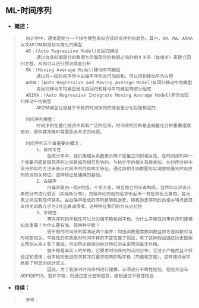 ## ML-时间序列
- **概述：**
>       统计学中，通常是建立一个线性模型来拟合该时间序列的趋势。其中，AR、MA、ARMA以及ARIMA都是较为常见的模型
>       AR：(Auto Regressive Model)自回归模型
>           通过自身前面部分的数据与后面部分的数据之间的相关关系（自相关）来建立回归方程，从而可以进行预测或者分析
>       MA：(Moving Average Model)移动平均模型
>           通过将一段时间序列中白噪声序列进行加权和，可以得到移动平均方程
>       ARMA：(Auto Regressive and Moving Average Model)自回归移动平均模型
>           自回归移动平均模型是与自回归和移动平均模型两部分组成
>       ARIMA：(Auto Regressive Integrate Moving Average Model)差分自回归移动平均模型
>           ARIMA模型也是基于平稳的时间序列的或者差分化后是稳定的
>
>       时间序列模型：
>           时间序列在量化投资中具有广泛的应用，时间序列分析是金融量化分析重要组成部分，是构建策略时需要重点考虑的问题。
>
>       时间序列三个最重要的概念：
>           1、自相关性
>               在统计学中，我们用相关系数表示两个变量之间的相关性，在时间序列中一个重要问题是研究序列之间是如何相互影响的。与统计学的相关系数类似，在时序分析中采用相似的方法来表示时间序列的自相关特征。通过自相关函数图可以清楚地看到时间序列的自相关特征，这种特征是建模的基础。
>           2、白噪声
>               白噪声是由一组0均值，不变方差，相互独立的元素构成，当然可以对该元素的分布进行假设（如高斯分布）。白噪声如同他的名字听起来一样是杂乱无章的，各元素之间没有任何联系。由白噪声组成的序列是随机游走，随机游走序列的自相关特点是其自相关函数几乎为1并且衰减很慢，这种特征我们称为长记忆性
>           3、平稳性
>               事件序列的平稳性可以分为强平稳和弱平稳。为什么平稳性对事件序列建模如此重要？为什么要有强、弱两种平稳？
>               弱平稳的时间序列需满足两个条件：均值函数是常数函数且协方差函数仅与时间差相关。平稳性的实质是对时间平移的不变性做了假设，有了这种假设通过历史数据去预测未来才有了基础，否则历史数据的统计特征对未来预测毫无作用。
>               强平稳是事实上的平稳，它要求时间序列的点同分布，它过于严格而且不好验证和使用；弱平稳则是退而求其次只要求前两阶矩平稳（均值和方差），这样使得弱平稳有了明显的统计意义。
>               因此，为了能够对时间序列进行建模，必须进行平稳性检验，检验方法有ADF和KPSS。若非平稳，则通过差分去除趋势，直到通过平稳性检验
>
>
>
>
>
>
>
>

- **待续：**
>       参考：
>
>
>
>
>
>
>
>
>
>
>
>
>
>
